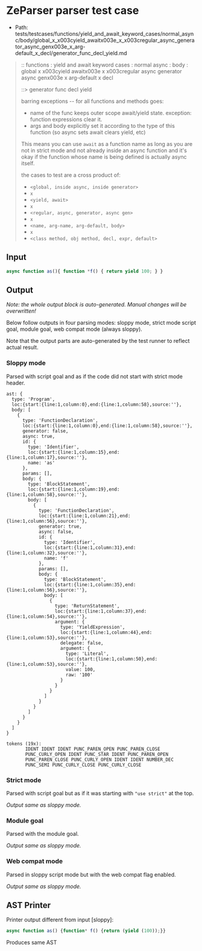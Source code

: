 # ZeParser parser test case

- Path: tests/testcases/functions/yield_and_await_keyword_cases/normal_async/body/global_x_x003cyield_awaitx003e_x_x003cregular_async_generator_async_genx003e_x_arg-default_x_decl/generator_func_decl_yield.md

> :: functions : yield and await keyword cases : normal async : body : global x x003cyield awaitx003e x x003cregular async generator async genx003e x arg-default x decl
>
> ::> generator func decl yield
>
> barring exceptions -- for all functions and methods goes:
>
> - name of the func keeps outer scope await/yield state. exception: function expressions clear it.
> - args and body explicitly set it according to the type of this function (so async sets await clears yield, etc)
>
> This means you can use `await` as a function name as long as you are not in strict mode and not already inside an async function and it's okay if the function whose name is being defined is actually async itself.
>
> the cases to test are a cross product of:
>
> - `<global, inside async, inside generator>` 
> - `x` 
> - `<yield, await>`
> - `x` 
> - `<regular, async, generator, async gen>`
> - `x` 
> - `<name, arg-name, arg-default, body>`
> - `x`
> - `<class method, obj method, decl, expr, default>`

## Input

`````js
async function as(){ function *f() { return yield 100; } }
`````

## Output

_Note: the whole output block is auto-generated. Manual changes will be overwritten!_

Below follow outputs in four parsing modes: sloppy mode, strict mode script goal, module goal, web compat mode (always sloppy).

Note that the output parts are auto-generated by the test runner to reflect actual result.

### Sloppy mode

Parsed with script goal and as if the code did not start with strict mode header.

`````
ast: {
  type: 'Program',
  loc:{start:{line:1,column:0},end:{line:1,column:58},source:''},
  body: [
    {
      type: 'FunctionDeclaration',
      loc:{start:{line:1,column:0},end:{line:1,column:58},source:''},
      generator: false,
      async: true,
      id: {
        type: 'Identifier',
        loc:{start:{line:1,column:15},end:{line:1,column:17},source:''},
        name: 'as'
      },
      params: [],
      body: {
        type: 'BlockStatement',
        loc:{start:{line:1,column:19},end:{line:1,column:58},source:''},
        body: [
          {
            type: 'FunctionDeclaration',
            loc:{start:{line:1,column:21},end:{line:1,column:56},source:''},
            generator: true,
            async: false,
            id: {
              type: 'Identifier',
              loc:{start:{line:1,column:31},end:{line:1,column:32},source:''},
              name: 'f'
            },
            params: [],
            body: {
              type: 'BlockStatement',
              loc:{start:{line:1,column:35},end:{line:1,column:56},source:''},
              body: [
                {
                  type: 'ReturnStatement',
                  loc:{start:{line:1,column:37},end:{line:1,column:54},source:''},
                  argument: {
                    type: 'YieldExpression',
                    loc:{start:{line:1,column:44},end:{line:1,column:53},source:''},
                    delegate: false,
                    argument: {
                      type: 'Literal',
                      loc:{start:{line:1,column:50},end:{line:1,column:53},source:''},
                      value: 100,
                      raw: '100'
                    }
                  }
                }
              ]
            }
          }
        ]
      }
    }
  ]
}

tokens (19x):
       IDENT IDENT IDENT PUNC_PAREN_OPEN PUNC_PAREN_CLOSE
       PUNC_CURLY_OPEN IDENT PUNC_STAR IDENT PUNC_PAREN_OPEN
       PUNC_PAREN_CLOSE PUNC_CURLY_OPEN IDENT IDENT NUMBER_DEC
       PUNC_SEMI PUNC_CURLY_CLOSE PUNC_CURLY_CLOSE
`````

### Strict mode

Parsed with script goal but as if it was starting with `"use strict"` at the top.

_Output same as sloppy mode._

### Module goal

Parsed with the module goal.

_Output same as sloppy mode._

### Web compat mode

Parsed in sloppy script mode but with the web compat flag enabled.

_Output same as sloppy mode._

## AST Printer

Printer output different from input [sloppy]:

````js
async function as() {function* f() {return (yield (100));}}
````

Produces same AST
